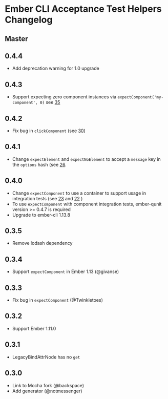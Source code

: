 # Ember CLI Acceptance Test Helpers Changelog

## Master

## 0.4.4
  * Add deprecation warning for 1.0 upgrade

## 0.4.3
  * Support expecting zero component instances via `expectComponent('my-component', 0)` see [35](https://github.com/201-created/ember-cli-acceptance-test-helpers/pull/35)

## 0.4.2
  * Fix bug in `clickComponent` (see [30](https://github.com/201-created/ember-cli-acceptance-test-helpers/issues/30))

## 0.4.1
  * Change `expectElement` and `expectNoElement` to accept a `message` key in the `options` hash (see [26](https://github.com/201-created/ember-cli-acceptance-test-helpers/pull/26).

## 0.4.0

 * Change `expectComponent` to use a container to support usage in integration tests (see [23](https://github.com/201-created/ember-cli-acceptance-test-helpers/pull/23) and [22](https://github.com/201-created/ember-cli-acceptance-test-helpers/issues/22) )
 * To use `expectComponent` with component integration tests, ember-qunit version >= 0.4.7 is required
 * Upgrade to ember-cli 1.13.8

## 0.3.5

 * Remove lodash dependency

## 0.3.4

 * Support `expectComponent` in Ember 1.13 (@givanse)

## 0.3.3

 * Fix bug in `expectComponent` (@Twinkletoes)

## 0.3.2

* Support Ember 1.11.0

## 0.3.1

 * LegacyBindAttrNode has no `get`

## 0.3.0

 * Link to Mocha fork (@backspace)
 * Add generator (@notmessenger)
